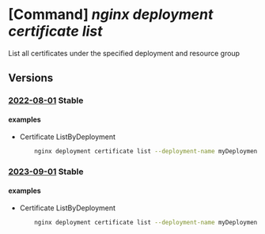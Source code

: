# [Command] _nginx deployment certificate list_

List all certificates under the specified deployment and resource group

## Versions

### [2022-08-01](/Resources/mgmt-plane/L3N1YnNjcmlwdGlvbnMve30vcmVzb3VyY2Vncm91cHMve30vcHJvdmlkZXJzL25naW54Lm5naW54cGx1cy9uZ2lueGRlcGxveW1lbnRzL3t9L2NlcnRpZmljYXRlcw==/2022-08-01.xml) **Stable**

<!-- mgmt-plane /subscriptions/{}/resourcegroups/{}/providers/nginx.nginxplus/nginxdeployments/{}/certificates 2022-08-01 -->

#### examples

- Certificate ListByDeployment
    ```bash
        nginx deployment certificate list --deployment-name myDeployment --resource-group myResourceGroup
    ```

### [2023-09-01](/Resources/mgmt-plane/L3N1YnNjcmlwdGlvbnMve30vcmVzb3VyY2Vncm91cHMve30vcHJvdmlkZXJzL25naW54Lm5naW54cGx1cy9uZ2lueGRlcGxveW1lbnRzL3t9L2NlcnRpZmljYXRlcw==/2023-09-01.xml) **Stable**

<!-- mgmt-plane /subscriptions/{}/resourcegroups/{}/providers/nginx.nginxplus/nginxdeployments/{}/certificates 2023-09-01 -->

#### examples

- Certificate ListByDeployment
    ```bash
        nginx deployment certificate list --deployment-name myDeployment --resource-group myResourceGroup
    ```

